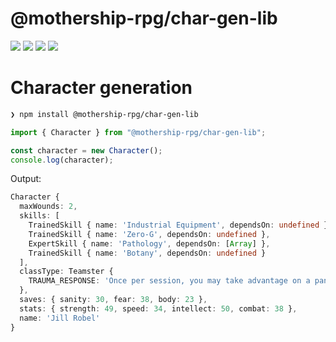 # @mothership-rpg/char-gen-lib

![](https://badgers.space/npm/name/@mothership-rpg/char-gen-lib)
![](https://badgers.space/github/release/MothershipRPGTools/generators-ts)
![](https://badgers.space/github/license/MothershipRPGTools/generators-ts)
![](https://badgers.space/codeberg/stars/MothershipRPGTools/generators-ts)


# Character generation

```bash
❯ npm install @mothership-rpg/char-gen-lib
```

```typescript
import { Character } from "@mothership-rpg/char-gen-lib";

const character = new Character();
console.log(character);
```

Output:

```typescript
Character {
  maxWounds: 2,
  skills: [
    TrainedSkill { name: 'Industrial Equipment', dependsOn: undefined },
    TrainedSkill { name: 'Zero-G', dependsOn: undefined },
    ExpertSkill { name: 'Pathology', dependsOn: [Array] },
    TrainedSkill { name: 'Botany', dependsOn: undefined }
  ],
  classType: Teamster {
    TRAUMA_RESPONSE: 'Once per session, you may take advantage on a panic check.'
  },
  saves: { sanity: 30, fear: 38, body: 23 },
  stats: { strength: 49, speed: 34, intellect: 50, combat: 38 },
  name: 'Jill Robel'
}
```
